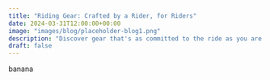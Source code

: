 ```yaml
---
title: "Riding Gear: Crafted by a Rider, for Riders"
date: 2024-03-31T12:00:00+00:00
image: "images/blog/placeholder-blog1.png"
description: "Discover gear that's as committed to the ride as you are."
draft: false
---
```


banana